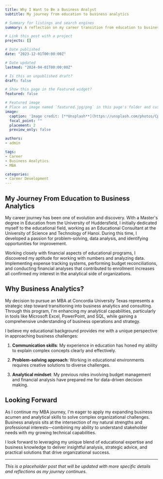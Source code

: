 ```yaml
---
title: Why I Want to Be a Business Analyst
subtitle: My journey from education to business analytics

# Summary for listings and search engines
summary: A reflection on my career transition from education to business analytics and consulting.

# Link this post with a project
projects: []

# Date published
date: "2023-12-01T00:00:00Z"

# Date updated
lastmod: "2024-04-01T00:00:00Z"

# Is this an unpublished draft?
draft: false

# Show this page in the Featured widget?
featured: false

# Featured image
# Place an image named `featured.jpg/png` in this page's folder and customize its options here.
image:
  caption: 'Image credit: [**Unsplash**](https://unsplash.com/photos/CpkOjOcXdUY)'
  focal_point: ""
  placement: 2
  preview_only: false

authors:
- admin

tags:
- Career
- Business Analytics
- MBA

categories:
- Career Development
---
```


## My Journey From Education to Business Analytics

My career journey has been one of evolution and discovery. With a Master's degree in Education from the University of Huddersfield, I initially dedicated myself to the educational field, working as an Educational Consultant at the University of Science and Technology of Hanoi. During this time, I developed a passion for problem-solving, data analysis, and identifying opportunities for improvement.

Working closely with financial aspects of educational programs, I discovered my aptitude for working with numbers and analyzing data. Implementing expense tracking systems, performing budget reconciliations, and conducting financial analyses that contributed to enrollment increases all confirmed my interest in the analytical side of organizations.

## Why Business Analytics?

My decision to pursue an MBA at Concordia University Texas represents a strategic step toward transitioning into business analytics and consulting. Through this program, I'm enhancing my analytical capabilities, particularly in tools like Microsoft Excel, PowerPoint, and SQL, while gaining a comprehensive understanding of business operations and strategy.

I believe my educational background provides me with a unique perspective in approaching business challenges:

1. **Communication skills**: My experience in education has honed my ability to explain complex concepts clearly and effectively.

2. **Problem-solving approach**: Working in educational environments requires creative solutions to diverse challenges.

3. **Analytical mindset**: My previous roles involving budget management and financial analysis have prepared me for data-driven decision making.

## Looking Forward

As I continue my MBA journey, I'm eager to apply my expanding business acumen and analytical skills to solve complex organizational challenges. Business analysis sits at the intersection of my natural strengths and professional interests—combining my ability to understand stakeholder needs with my growing technical capabilities.

I look forward to leveraging my unique blend of educational expertise and business knowledge to deliver insightful analysis, strategic advice, and practical solutions that drive organizational success.

---

*This is a placeholder post that will be updated with more specific details and reflections as my journey continues.* 
